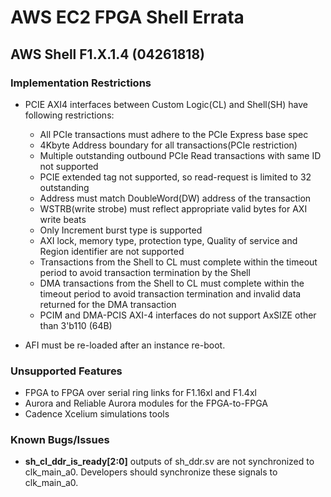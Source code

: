 # AWS EC2 FPGA Shell Errata 

## AWS Shell F1.X.1.4 (04261818)

### Implementation Restrictions
* PCIE AXI4 interfaces between Custom Logic(CL) and Shell(SH) have following restrictions:
  * All PCIe transactions must adhere to the PCIe Express base spec
  * 4Kbyte Address boundary for all transactions(PCIe restriction)
  * Multiple outstanding outbound PCIe Read transactions with same ID not supported
  * PCIE extended tag not supported, so read-request is limited to 32 outstanding
  * Address must match DoubleWord(DW) address of the transaction
  * WSTRB(write strobe) must reflect appropriate valid bytes for AXI write beats
  * Only Increment burst type is supported
  * AXI lock, memory type, protection type, Quality of service and Region identifier are not supported
  * Transactions from the Shell to CL must complete within the timeout period to avoid transaction termination by the Shell
  * DMA transactions from the Shell to CL must complete within the timeout period to avoid transaction termination and invalid data returned for the DMA transaction
  * PCIM and DMA-PCIS AXI-4 interfaces do not support AxSIZE other than 3'b110 (64B)

* AFI must be re-loaded after an instance re-boot.

### Unsupported Features
* FPGA to FPGA over serial ring links for F1.16xl and F1.4xl
* Aurora and Reliable Aurora modules for the FPGA-to-FPGA 
* Cadence Xcelium simulations tools

### Known Bugs/Issues
* **sh_cl_ddr_is_ready[2:0]** outputs of sh_ddr.sv are not synchronized to clk_main_a0.  Developers should synchronize these signals to clk_main_a0.
